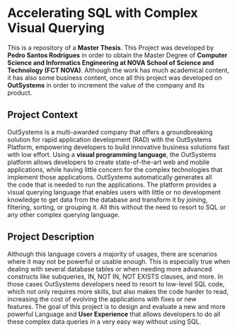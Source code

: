 # Accelerating SQL with Complex Visual Querying

This is a repository of a **Master Thesis**. This Project was developed by **Pedro Santos Rodrigues** in order to obtain the Master Degree of **Computer Science and Informatics Engineering at NOVA School of Science and Technology (FCT NOVA)**. Although the work has much academical content, it has also some business content, once all this project was developed on **OutSystems** in order to increment the value of the company and its product.

## Project Context

OutSystems is a multi-awarded company that offers a groundbreaking solution for rapid application development (RAD) with the OutSystems Platform, empowering developers to build innovative business solutions fast with low effort. Using a **visual programming language**, the OutSystems platform allows developers to create state-of-the-art web and mobile applications, while having little concern for the complex technologies that implement those applications. OutSystems automatically generates all the code that is needed to run the applications. The platform provides a visual querying language that enables users with little or no development knowledge to get data from the database and transform it by joining, filtering, sorting, or grouping it. All this without the need to resort to SQL or any other complex querying language.

## Project Description

Although this language covers a majority of usages, there are scenarios where it may not be powerful or usable enough. This is especially true when dealing with several database tables or when needing more advanced constructs like subqueries, IN, NOT IN, NOT EXISTS clauses, and more. In those cases OutSystems developers need to resort to low-level SQL code, which not only requires more skills, but also makes the code harder to read, increasing the cost of evolving the applications with fixes or new features. The goal of this project is to design and evaluate a new and more powerful Language and **User Experience** that allows developers to do all these complex data queries in a very easy way without using SQL. 

